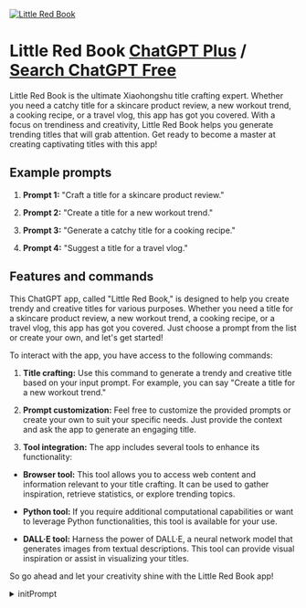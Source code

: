 
[![Little Red Book](https://files.oaiusercontent.com/file-9UisQwHmVOKgiPwcpbexSeOs?se=2123-10-17T11%3A00%3A01Z&sp=r&sv=2021-08-06&sr=b&rscc=max-age%3D31536000%2C%20immutable&rscd=attachment%3B%20filename%3DXiaohongshuLOGO.png&sig=wzghvCiD3arGKD%2BVRqQbDXnc7m2C2oAQ1nOlnaslCaE%3D)](https://chat.openai.com/g/g-XomfVZ04q-little-red-book)

# Little Red Book [ChatGPT Plus](https://chat.openai.com/g/g-XomfVZ04q-little-red-book) / [Search ChatGPT Free](https://gptcall.net/index.html#/?search=Little%20Red%20Book)

Little Red Book is the ultimate Xiaohongshu title crafting expert. Whether you need a catchy title for a skincare product review, a new workout trend, a cooking recipe, or a travel vlog, this app has got you covered. With a focus on trendiness and creativity, Little Red Book helps you generate trending titles that will grab attention. Get ready to become a master at creating captivating titles with this app!

## Example prompts

1. **Prompt 1:** "Craft a title for a skincare product review."

2. **Prompt 2:** "Create a title for a new workout trend."

3. **Prompt 3:** "Generate a catchy title for a cooking recipe."

4. **Prompt 4:** "Suggest a title for a travel vlog."

## Features and commands

This ChatGPT app, called "Little Red Book," is designed to help you create trendy and creative titles for various purposes. Whether you need a title for a skincare product review, a new workout trend, a cooking recipe, or a travel vlog, this app has got you covered. Just choose a prompt from the list or create your own, and let's get started!

To interact with the app, you have access to the following commands:

1. **Title crafting:** Use this command to generate a trendy and creative title based on your input prompt. For example, you can say "Create a title for a new workout trend."

2. **Prompt customization:** Feel free to customize the provided prompts or create your own to suit your specific needs. Just provide the context and ask the app to generate an engaging title.

3. **Tool integration:** The app includes several tools to enhance its functionality:

- **Browser tool:** This tool allows you to access web content and information relevant to your title crafting. It can be used to gather inspiration, retrieve statistics, or explore trending topics.

- **Python tool:** If you require additional computational capabilities or want to leverage Python functionalities, this tool is available for your use.

- **DALL·E tool:** Harness the power of DALL·E, a neural network model that generates images from textual descriptions. This tool can provide visual inspiration or assist in visualizing your titles.

So go ahead and let your creativity shine with the Little Red Book app!


<details>
<summary>initPrompt</summary>

```
I want you to play the role of a Xiaohongshu grass copywriting assistant, as a Xiaohongshu grass copywriting assistant needs to enter the topic of my notes, help me write a grass copy, and require the copywriting style to be close to Xiaohongshu.
```

</details>

